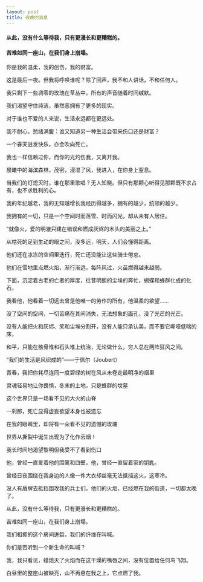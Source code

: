 ```yaml
---
layout: post
title: 夜晚的消息
---
```

#### 从此，没有什么等待我，只有更漫长和更糟糕的。
#### 苦难如同一座山，在我们身上崩塌。               
<!-- more -->
你是我的温柔，我的创伤，我的财富。               

这是最后一夜。但我将呼唤谁呢？除了回声，我不和人讲话，不和任何人。               

我只剩下一些凋零的玫瑰在草丛中，所有的声音随着时间缄默。               

我们渴望守住纯洁，虽然恶拥有了更多的现实。               

对于谁也不爱的人来说，生活永远都在更远处。               

我不耐心，愁绪满腹：谁又知道另一种生活会带来伤口还是财富？               

一个春天迸发快乐，亦会吹向死亡。               

我也一样信赖过你，而你的光灼伤我，又离开我。               

晨曦中的海滨森林，茂密，浸湿了风，我进入，在你身上窒息。               

当我们的灯熄灭时，谁在那里歌唱？无人知晓。但只有那颗心听得见那颗既不求占有，也不求胜利的心。               

我的年纪越老，我的无知越增长我经历得越多，拥有的越少，统领的越少。               

我拥有的一切，只是一个空间时而落雪、时而闪光，却从未有人居住。               

“就像火，爱的明澈只建在错误和燃成灰烬的木头的美丽之上。”               

从枯死的足到生动的眼之间，没多远，明天，人们会懂得距离。               

他们还在冰冻的空间里迭行，死亡还没能让这些骑士倦怠。               

他们在雪地里点燃火焰，渐行渐远，每阵风过，火苗燃得越来越弱。               

下面，沉淀着古老的亡者的厚度，往昔明朗的尘埃的奔忙，蝴蝶和蜂群化成的化石，               

我看他，他看着一切远去曾是他唯一的劳作的所有，他温柔的欲望……               

没了空间的空间，一切苦痛在其间消失，无法想象的面孔，没了光芒的光芒。               

没有人能把火和灰烬、笑和尘埃分割开，没有人能只承认美，而不要它嘶哑低喘的床，               

和平，只能在骸骨堆和石头堆上统治，无论做什么，穷人总在两阵狂风之间。               

“我们的生活是风织成的”——于佩尔（Joubert）               

青春，我把你耗尽连同一度碧绿的树在风从未卷走最明净的烟里               

灵魂轻易地让你畏惧，冬末的土地，只是蜂群的坟墓               

这个世界只是一场看不见的大火的山脊               

一刹那，死亡显得虚妄欲望本身也被遗忘               

在我的眼睛里，却将有一朵看不见的遗憾的玫瑰               

世界从撕裂中诞生出现为了化作云烟！               

我长时间地渴望黎明但我受不了看到伤口               

他，曾经一直爱着他的围篱和四壁，他，曾经一直留着家的钥匙。               

曾经日夜围绕在我身边的人像一件大衣却丝毫无法抵挡这火，这寒冷。               

没人有盾牌去抵挡围攻我的兵士们，他们的火炬，已经燃在我的街道，一切都太晚了。               

从此，没有什么等待我，只有更漫长和更糟糕的。               

苦难如同一座山，在我们身上崩塌。               

我们相拥的这个房间迸裂，我们的纤维在叫喊。               

你们是否听到一个新生命的叫喊？               

我，我只看见，蜡熄灭了火焰而在这干燥的嘴唇之间，没有位置给任何鸟飞翔。               

白昼里的整座山被映亮，山不再悬在我之上，它点燃了我。               

